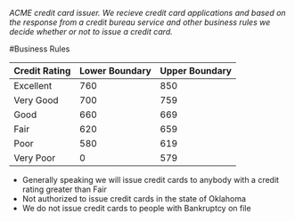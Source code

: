 *ACME credit card issuer.  We recieve credit card applications and based on the response from a credit bureau service and other business rules we decide whether or not to issue a credit card.*

#Business Rules

|Credit Rating|Lower Boundary|Upper Boundary|
|-------------|--------------|--------------|
|Excellent|760|850|
|Very Good|700|759|
|Good|660|669|
|Fair|620|659|
|Poor|580|619|
|Very Poor|0|579|

- Generally speaking we will issue credit cards to anybody with a credit rating greater than Fair
- Not authorized to issue credit cards in the state of Oklahoma
- We do not issue credit cards to people with Bankruptcy on file
